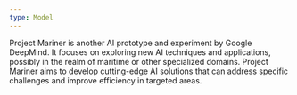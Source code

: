 ```yaml
---
type: Model
---
```


Project Mariner is another AI prototype and experiment by Google DeepMind. It focuses on exploring new AI techniques and applications, possibly in the realm of maritime or other specialized domains. Project Mariner aims to develop cutting-edge AI solutions that can address specific challenges and improve efficiency in targeted areas.